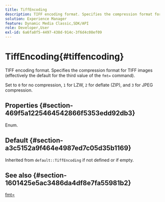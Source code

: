 ```yaml
---
title: TiffEncoding
description: TIFF encoding format. Specifies the compression format for TIFF images (effectively the default for the third value of the fmt= command).
solution: Experience Manager
feature: Dynamic Media Classic,SDK/API
role: Developer,User
exl-id: 6a6fa8f5-4497-438d-914c-3f6d4c08ef09
---
```

# TiffEncoding{#tiffencoding}

TIFF encoding format. Specifies the compression format for TIFF images (effectively the default for the third value of the `fmt=` command).

Set to `0` for no compression, `1` for LZW, `2` for deflate (ZIP), and `3` for JPEG compression.

## Properties {#section-469f5a1225464542866f5353edd92db3}

Enum.

## Default {#section-a3c5152a9f464e4987ed7c05d35b1169}

Inherited from `default::TiffEncoding` if not defined or if empty.

## See also {#section-1601425e5ac3486da4df8e7fa55981b2}

[fmt=](../../../../../ir-api/http-protocol/image-rendering-api-ref/c-ir-http-protocol-ref/c-ir-http-protocol-command-reference/r-ir-fmt.md#reference-4c743f67d56b47c5b774fcc900ff758c)
